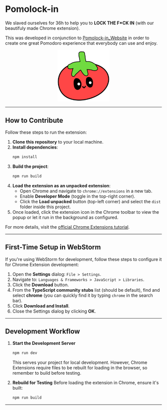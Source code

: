 # Pomolock-in

We slaved ourselves for 36h to help you to **LOCK THE F*CK IN** (with our beautifuly made Chrome extension).

This was developed in conjunction to [Pomolock-in_Website](https://github.com/RakOnTrack/Pomolock-in_Website) in order to create one great Pomodoro experience that everybody can
use and enjoy.
<p align="center" width="100%">
<img width="33%" src="/public/icon.png">

</p>


---

## How to Contribute

Follow these steps to run the extension:

1. **Clone this repository** to your local machine.
2. **Install dependencies**:
   ```bash
   npm install
   ```
3. **Build the project**:
   ```bash
   npm run build
   ```
4. **Load the extension as an unpacked extension**:
    - Open Chrome and navigate to `chrome://extensions` in a new tab.
    - Enable **Developer Mode** (toggle in the top-right corner).
    - Click the **Load unpacked** button (top-left corner) and select the `dist` folder inside this project.
5. Once loaded, click the extension icon in the Chrome toolbar to view the popup or let it run in the background as configured.

For more details, visit the [official Chrome Extensions tutorial](https://developer.chrome.com/docs/extensions/get-started/tutorial/hello-world).

---

## First-Time Setup in WebStorm

If you're using WebStorm for development, follow these steps to configure it for Chrome Extension development:

1. Open the **Settings** dialog: `File > Settings`.
2. Navigate to: `Languages & Frameworks > JavaScript > Libraries`.
3. Click the **Download** button.
4. From the **TypeScript community stubs** list (should be default), find and select **chrome** (you can quickly find it by typing `chrome` in the search bar).
5. Click **Download and Install**.
6. Close the Settings dialog by clicking **OK**.

---

## Development Workflow

1. **Start the Development Server**
   ```bash
   npm run dev
   ```
   This serves your project for local development. However, Chrome Extensions require files to be rebuilt for loading in the browser, so remember to build before testing.

2. **Rebuild for Testing**
   Before loading the extension in Chrome, ensure it's built:
   ```bash
   npm run build
   ```

---
